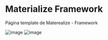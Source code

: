 # Materialize Framework
Página template de Materealize - Framework

![image](https://user-images.githubusercontent.com/108637883/216582006-b385b0e2-40a9-4a70-aa4b-12dd9b462ef9.png)
![image](https://user-images.githubusercontent.com/108637883/216582416-47ca9820-ad3b-4d2b-b0b9-535e5c1660ee.png)

